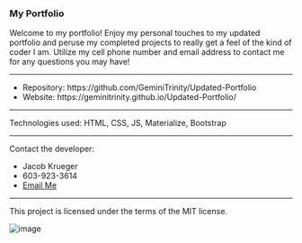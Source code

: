 <h3>My Portfolio</h3>

Welcome to my portfolio! Enjoy my personal touches to my updated portfolio and peruse my completed projects to really get a feel of the kind of coder I am. Utilize my cell phone number and email address to contact me for any questions you may have!

<hr>
<ul>
<li>Repository: https://github.com/GeminiTrinity/Updated-Portfolio
<li>Website: https://geminitrinity.github.io/Updated-Portfolio/
</ul>
<hr>

Technologies used: HTML, CSS, JS, Materialize, Bootstrap

<hr>

Contact the developer:
<ul>
  <li>Jacob Krueger</li>
<li>603-923-3614</li>
<li><a href="mailto:jmk4u14@gmail.com">Email Me</a></li>
</ul>
<hr>

This project is licensed under the terms of the MIT license.

![image](https://user-images.githubusercontent.com/70424037/99175096-cb44b080-26d8-11eb-9d63-016a49fcf990.png)
